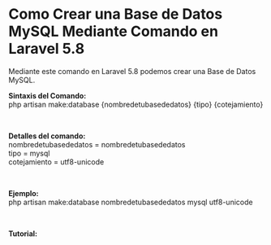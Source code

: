 # Como Crear una Base de Datos MySQL Mediante Comando en Laravel 5.8 
Mediante este comando en Laravel 5.8 podemos crear una Base de Datos MySQL.

<strong>Sintaxis del Comando: </strong><br>
php artisan make:database {nombredetubasededatos} {tipo} {cotejamiento}

<br>

<strong>Detalles del comando: </strong><br>
nombredetubasededatos = nombredetubasededatos<br>
tipo = mysql<br>
cotejamiento = utf8-unicode

<br>

<strong>Ejemplo: </strong><br>
php artisan make:database nombredetubasededatos mysql utf8-unicode

<br>

<strong>Tutorial: </strong><br>

